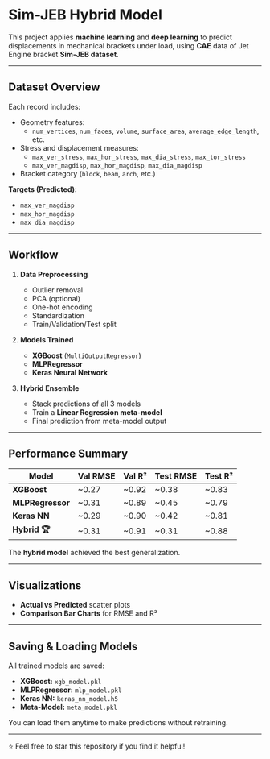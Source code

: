 # Sim-JEB Hybrid Model

This project applies **machine learning** and **deep learning** to predict displacements in mechanical brackets under load, using **CAE** data of Jet Engine bracket **Sim-JEB dataset**.

---

## Dataset Overview

Each record includes:
- Geometry features:
  - `num_vertices`, `num_faces`, `volume`, `surface_area`, `average_edge_length`, etc.
- Stress and displacement measures:
  - `max_ver_stress`, `max_hor_stress`, `max_dia_stress`, `max_tor_stress`
  - `max_ver_magdisp`, `max_hor_magdisp`, `max_dia_magdisp`
- Bracket category (`block`, `beam`, `arch`, etc.)

**Targets (Predicted):**
- `max_ver_magdisp`
- `max_hor_magdisp`
- `max_dia_magdisp`

---

## Workflow

1. **Data Preprocessing**
   - Outlier removal
   - PCA (optional)
   - One-hot encoding
   - Standardization
   - Train/Validation/Test split

2. **Models Trained**
   - **XGBoost** (`MultiOutputRegressor`)
   - **MLPRegressor**
   - **Keras Neural Network**

3. **Hybrid Ensemble**
   - Stack predictions of all 3 models
   - Train a **Linear Regression meta-model**
   - Final prediction from meta-model output

---

## Performance Summary

| Model           | Val RMSE | Val R² | Test RMSE | Test R² |
|-----------------|----------|--------|-----------|---------|
| **XGBoost**     | ~0.27    | ~0.92  | ~0.38     | ~0.83   |
| **MLPRegressor**| ~0.31    | ~0.89  | ~0.45     | ~0.79   |
| **Keras NN**    | ~0.29    | ~0.90  | ~0.42     | ~0.81   |
| **Hybrid 🏆**    | ~0.31    | ~0.91  | ~0.31     | ~0.88   |

The **hybrid model** achieved the best generalization.

---

## Visualizations

- **Actual vs Predicted** scatter plots
- **Comparison Bar Charts** for RMSE and R²

---

## Saving & Loading Models

All trained models are saved:
- **XGBoost:** `xgb_model.pkl`
- **MLPRegressor:** `mlp_model.pkl`
- **Keras NN:** `keras_nn_model.h5`
- **Meta-Model:** `meta_model.pkl`

You can load them anytime to make predictions without retraining.

---

⭐ Feel free to star this repository if you find it helpful!
